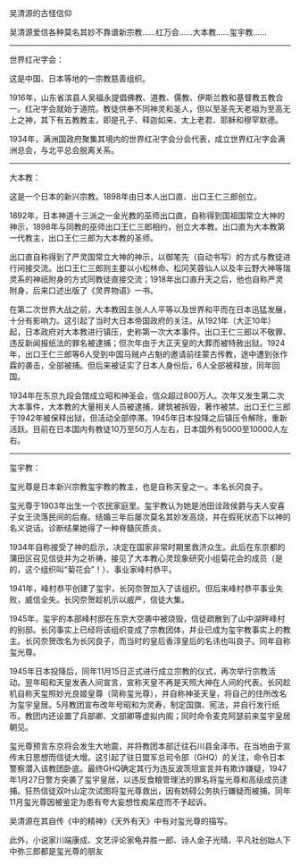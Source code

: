 吴清源的古怪信仰

吴清源爱信各种莫名其妙不靠谱新宗教……红万会……大本教……玺宇教……

-----------------------

世界红卍字会：

这是中国、日本等地的一宗教慈善组织。

1916年，山东省滨县人吴福永提倡佛教、道教、儒教、伊斯兰教和基督教五教合一。红卍字会就始于道院。教徒供奉不同神灵和圣人，但以至圣先天老祖为至高无上之神，其下有五教教主，即是孔子、释迦如来、太上老君、耶稣和穆罕默德。

1934年，满洲国政府聚集其境内的世界红卍字会分会代表，成立世界红卍字会满洲总会，与北平总会脱离关系。

---------

大本教：

这是一个日本的新兴宗教。1898年由日本人出口直、出口王仁三郎创立。

1892年，日本神道十三派之一金光教的巫师出口直，自称得到国祖国常立大神的神示，1898年与同教的巫师出口王仁三郎相约，创立大本教。出口直为大本教第一代教主，出口王仁三郎为大本教的圣师。

出口直自称得到了严灵国常立大神的神示，以御笔先（自动书写）的方式与教徒进行间接交流。出口王仁三郎则主要以小松林命、松冈芙蓉仙人以及丰云野大神等瑞灵系的神祇附身的方式同教徒直接交流；1918年出口直升天之后，他也自称严灵附身，后来口述出版了《灵界物语》一书。

在第二次世界大战之前，大本教因主张人人平等以及世界和平而在日本迅猛发展，十分有影响力。这引起了当时大日本帝国政府的关注。从1921年（大正10年）起，日本政府对大本教进行镇压，史称第一次大本事件。出口王仁三郎以不敬罪、违反新闻报纸法的罪名被逮捕；但次年由于大正天皇的大葬而被特赦出狱。1924年，出口王仁三郎等6人受到中国马贼卢占魁的邀请前往蒙古传教，途中遭到张作霖的袭击，全部被捕。但后来被证实了日本人身份后，6人全部被释放，同年回国。

1934年在东京九段会馆成立昭和神圣会，信众超过800万人。次年又发生第二次大本事件，大本教的大量相关人员被逮捕，建筑被拆毁，著作被禁。出口王仁三郎于1942年被保释出狱，但活动全部停滞。1945年日本投降之后镇压令解除，重新活跃。目前在日本国内有教徒10万至50万人左右，日本国外有5000至10000人左右。

--------

玺宇教：

玺光尊是日本新兴宗教玺宇教的教主，也是自称天皇之一。本名长冈良子。

玺光尊于1903年出生一个农民家庭里。玺宇教认为她是池田诠政侯爵与夫人安喜子女王流落民间的后裔。结婚三年后屡次莫名其妙发高烧，并在假死状态下以神的名义说话。诊断结果她得了一种脊髓灰质炎。

1934年自称接受了神的启示，决定在国家非常时期里救济众生。此后在东京都的蒲田区召见信徒并为之祈祷，接见了大本教心灵现象研究小组菊花会的成员（是的，这个组织叫“菊花会”！）、事业家峰村恭平。

1941年，峰村恭平创建了玺宇，长冈奈贺加入了该组织。但后来峰村恭平事业失败，威信全失。长冈奈贺趁机示以威严，信徒大集。

1945年，玺宇的本部峰村邸在东京大空袭中被烧毁，信徒疏散到了山中湖畔峰村的别邸。长冈事实上已经将该组织变成了宗教团体，并业已成为玺宇教事实上的教主。长冈奈贺改名为长冈良子，而当时的皇后香淳皇后的名讳也叫良子。同年自称玺光尊。
 
1945年日本投降后，同年11月15日正式进行成立宗教的仪式，再次举行宗教活动。翌年昭和天皇发表人间宣言，宣称天皇不再是天照大神在人间的代表。长冈趁机自称天玺照妙光良姬皇尊（简称玺光尊），并自称神圣天皇，将自己的住所改名为玺宇皇居。5月教团宣布改年号昭和为灵寿，制定国旗、宪法，并自行发行纸币。教团内还设置了兵部卿、文部卿等虚拟内阁；同时命令麦克阿瑟前来玺宇皇居朝见。

玺光尊预言东京将会发生大地震，并将教团本部迁往石川县金泽市。在当地由于宣传末日思想而信徒大增。这引起了驻日盟军总司令部（GHQ）的关注，命令日本警察潜入该教团卧底。最终GHQ确定其行为违反波茨坦宣言并有欺诈嫌疑，1947年1月27日警方突袭了玺宇皇居，以违反食粮管理法的罪名将玺光尊和高级成员逮捕。狂热信徒双叶山定次试图将玺光尊救出，因有妨碍公务执行嫌疑而被捕。同年11月玺光尊因被鉴定为患有夸大妄想性痴呆症而不予起诉。

吴清源在其自传《中的精神》《天外有天》中有对玺光尊的描写。

此外，小说家川端康成、文艺评论家龟井胜一郎、诗人金子光晴、平凡社创始人下中弥三郎都是玺光尊的朋友
